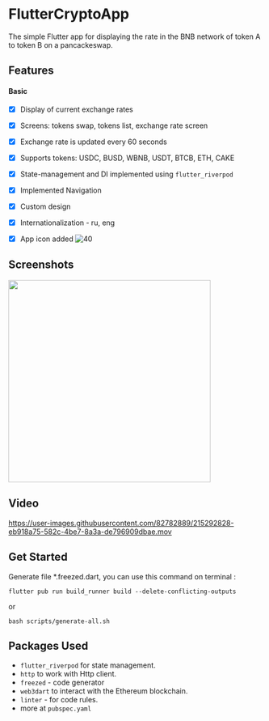 # FlutterCryptoApp
The simple Flutter app for displaying the rate in the BNB network of token A to token B on a pancackeswap.
## Features
#### Basic
- [x] Display of current exchange rates
- [x] Screens: tokens swap, tokens list, exchange rate screen
- [x] Exchange rate is updated every 60 seconds
- [x] Supports tokens: USDC, BUSD, WBNB, USDT, BTCB, ETH, CAKE
- [x] State-management and DI implemented using `flutter_riverpod`
- [x] Implemented Navigation
- [x] Custom design
- [x] Internationalization - ru, eng
- [x] App icon added  ![40](https://user-images.githubusercontent.com/82782889/215292914-1bfbe5f5-0071-469f-bdc1-c8e314e4c2e8.png)


## Screenshots
<p float="left">
<img src="https://github.com/olndl/crypto_app/blob/f/logic/screenshots/screens.png" height="400"/>
</p>

## Video


https://user-images.githubusercontent.com/82782889/215292828-eb918a75-582c-4be7-8a3a-de796909dbae.mov




## Get Started
Generate file *.freezed.dart, you can use this command on terminal :

`flutter pub run build_runner build --delete-conflicting-outputs`

or 

`bash scripts/generate-all.sh`


## Packages Used

- `flutter_riverpod` for state management.
- `http` to work with Http client.
- `freezed` - code generator
- `web3dart` to interact with the Ethereum blockchain.
- `linter` - for code rules.
- more at `pubspec.yaml`
